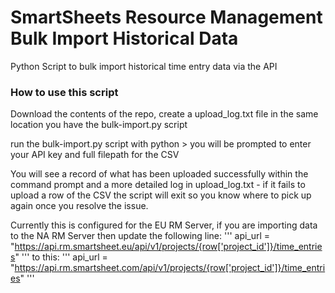 # SmartSheets Resource Management Bulk Import Historical Data
Python Script to bulk import historical time entry data via the API

### How to use this script 

Download the contents of the repo, create a upload_log.txt file in the same location you have the bulk-import.py script 

run the bulk-import.py script with python > you will be prompted to enter your API key and full filepath for the CSV

You will see a record of what has been uploaded successfully within the command prompt and a more detailed log in upload_log.txt - if it fails to upload a row of the CSV the script will exit so you know where to pick up again once you resolve the issue. 

Currently this is configured for the EU RM Server, if you are importing data to the NA RM Server then update the following line: 
'''
api_url = "https://api.rm.smartsheet.eu/api/v1/projects/{row['project_id']}/time_entries"
'''
to this: 
'''
api_url = "https://api.rm.smartsheet.com/api/v1/projects/{row['project_id']}/time_entries"
'''
